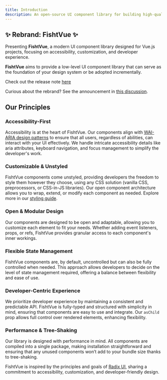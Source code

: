 ```yaml
---
title: Introduction
description: An open-source UI component library for building high-quality, accessible design systems and web apps using Vue.
---
```


## ✨ Rebrand: FishtVue ✨

Presenting **FishtVue**, a modern UI component library designed for Vue.js projects, focusing on accessibility, customization, and developer experience.

**FishtVue** aims to provide a low-level UI component library that can serve as the foundation of your design system or be adopted incrementally.

Check out the release note [here](/docs/overview/releases#_2-0-changes)

<Callout type="tip">

Curious about the rebrand? See the announcement in [this discussion](https://github.com/Egoka/FishtVue/issues/1).

</Callout>

## Our Principles

### Accessibility-First

Accessibility is at the heart of FishtVue. Our components align with [WAI-ARIA design patterns](https://www.w3.org/TR/wai-aria-practices-1.2) to ensure that all users, regardless of abilities, can interact with your UI effectively. We handle intricate accessibility details like aria attributes, keyboard navigation, and focus management to simplify the developer's work.

### Customizable & Unstyled

FishtVue components come unstyled, providing developers the freedom to style them however they choose, using any CSS solution (vanilla CSS, preprocessors, or CSS-in-JS libraries). Our open component architecture allows you to wrap, extend, or modify each component as needed. Explore more in our [styling guide](../guides/styling).

### Open & Modular Design

Our components are designed to be open and adaptable, allowing you to customize each element to fit your needs. Whether adding event listeners, props, or refs, FishtVue provides granular access to each component's inner workings.

### Flexible State Management

FishtVue components are, by default, uncontrolled but can also be fully controlled when needed. This approach allows developers to decide on the level of state management required, offering a balance between flexibility and ease of use.

### Developer-Centric Experience

We prioritize developer experience by maintaining a consistent and predictable API. FishtVue is fully-typed and structured with simplicity in mind, ensuring that components are easy to use and integrate. Our `asChild` prop allows full control over rendered elements, enhancing flexibility.

### Performance & Tree-Shaking

Our library is designed with performance in mind. All components are compiled into a single package, making installation straightforward and ensuring that any unused components won’t add to your bundle size thanks to tree-shaking.

<Callout type="tip">

FishtVue is inspired by the principles and goals of [Radix UI](https://www.radix-ui.com/), sharing a commitment to accessibility, customization, and developer-friendly design.

</Callout>
